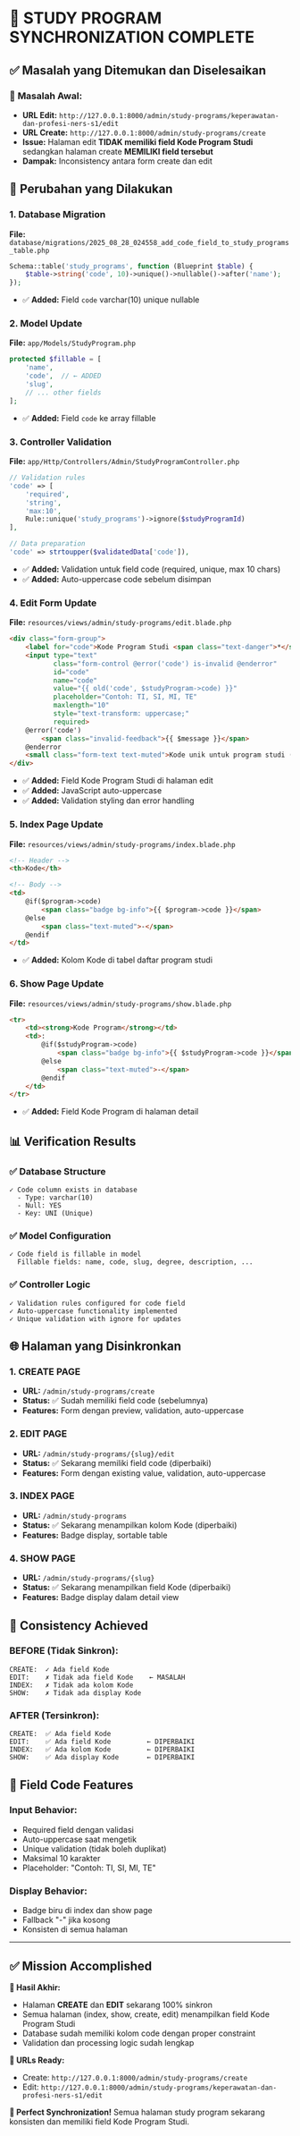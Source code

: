 # 🔄 STUDY PROGRAM SYNCHRONIZATION COMPLETE

## ✅ Masalah yang Ditemukan dan Diselesaikan

### 🚨 **Masalah Awal:**
- **URL Edit:** `http://127.0.0.1:8000/admin/study-programs/keperawatan-dan-profesi-ners-s1/edit` 
- **URL Create:** `http://127.0.0.1:8000/admin/study-programs/create`
- **Issue:** Halaman edit **TIDAK memiliki field Kode Program Studi** sedangkan halaman create **MEMILIKI field tersebut**
- **Dampak:** Inconsistency antara form create dan edit

## 🔧 Perubahan yang Dilakukan

### 1. **Database Migration**
**File:** `database/migrations/2025_08_28_024558_add_code_field_to_study_programs_table.php`
```php
Schema::table('study_programs', function (Blueprint $table) {
    $table->string('code', 10)->unique()->nullable()->after('name');
});
```
- ✅ **Added:** Field `code` varchar(10) unique nullable

### 2. **Model Update**
**File:** `app/Models/StudyProgram.php`
```php
protected $fillable = [
    'name',
    'code',  // ← ADDED
    'slug',
    // ... other fields
];
```
- ✅ **Added:** Field `code` ke array fillable

### 3. **Controller Validation**
**File:** `app/Http/Controllers/Admin/StudyProgramController.php`
```php
// Validation rules
'code' => [
    'required',
    'string', 
    'max:10',
    Rule::unique('study_programs')->ignore($studyProgramId)
],

// Data preparation
'code' => strtoupper($validatedData['code']),
```
- ✅ **Added:** Validation untuk field code (required, unique, max 10 chars)
- ✅ **Added:** Auto-uppercase code sebelum disimpan

### 4. **Edit Form Update**
**File:** `resources/views/admin/study-programs/edit.blade.php`
```html
<div class="form-group">
    <label for="code">Kode Program Studi <span class="text-danger">*</span></label>
    <input type="text" 
           class="form-control @error('code') is-invalid @enderror" 
           id="code" 
           name="code" 
           value="{{ old('code', $studyProgram->code) }}" 
           placeholder="Contoh: TI, SI, MI, TE"
           maxlength="10"
           style="text-transform: uppercase;"
           required>
    @error('code')
        <span class="invalid-feedback">{{ $message }}</span>
    @enderror
    <small class="form-text text-muted">Kode unik untuk program studi (maksimal 10 karakter)</small>
</div>
```
- ✅ **Added:** Field Kode Program Studi di halaman edit
- ✅ **Added:** JavaScript auto-uppercase
- ✅ **Added:** Validation styling dan error handling

### 5. **Index Page Update**
**File:** `resources/views/admin/study-programs/index.blade.php`
```html
<!-- Header -->
<th>Kode</th>

<!-- Body -->
<td>
    @if($program->code)
        <span class="badge bg-info">{{ $program->code }}</span>
    @else
        <span class="text-muted">-</span>
    @endif
</td>
```
- ✅ **Added:** Kolom Kode di tabel daftar program studi

### 6. **Show Page Update**
**File:** `resources/views/admin/study-programs/show.blade.php`
```html
<tr>
    <td><strong>Kode Program</strong></td>
    <td>: 
        @if($studyProgram->code)
            <span class="badge bg-info">{{ $studyProgram->code }}</span>
        @else
            <span class="text-muted">-</span>
        @endif
    </td>
</tr>
```
- ✅ **Added:** Field Kode Program di halaman detail

## 📊 Verification Results

### ✅ **Database Structure**
```
✓ Code column exists in database
  - Type: varchar(10) 
  - Null: YES
  - Key: UNI (Unique)
```

### ✅ **Model Configuration**
```
✓ Code field is fillable in model
  Fillable fields: name, code, slug, degree, description, ...
```

### ✅ **Controller Logic**
```
✓ Validation rules configured for code field
✓ Auto-uppercase functionality implemented
✓ Unique validation with ignore for updates
```

## 🌐 Halaman yang Disinkronkan

### 1. **CREATE PAGE** 
- **URL:** `/admin/study-programs/create`
- **Status:** ✅ Sudah memiliki field code (sebelumnya)
- **Features:** Form dengan preview, validation, auto-uppercase

### 2. **EDIT PAGE**
- **URL:** `/admin/study-programs/{slug}/edit`
- **Status:** ✅ Sekarang memiliki field code (diperbaiki)
- **Features:** Form dengan existing value, validation, auto-uppercase

### 3. **INDEX PAGE**
- **URL:** `/admin/study-programs`
- **Status:** ✅ Sekarang menampilkan kolom Kode (diperbaiki)
- **Features:** Badge display, sortable table

### 4. **SHOW PAGE**
- **URL:** `/admin/study-programs/{slug}`
- **Status:** ✅ Sekarang menampilkan field Kode (diperbaiki)
- **Features:** Badge display dalam detail view

## 🎯 Consistency Achieved

### **BEFORE (Tidak Sinkron):**
```
CREATE:  ✓ Ada field Kode
EDIT:    ✗ Tidak ada field Kode    ← MASALAH
INDEX:   ✗ Tidak ada kolom Kode   
SHOW:    ✗ Tidak ada display Kode  
```

### **AFTER (Tersinkron):**
```
CREATE:  ✅ Ada field Kode
EDIT:    ✅ Ada field Kode         ← DIPERBAIKI  
INDEX:   ✅ Ada kolom Kode         ← DIPERBAIKI
SHOW:    ✅ Ada display Kode       ← DIPERBAIKI
```

## 📝 Field Code Features

### **Input Behavior:**
- Required field dengan validasi
- Auto-uppercase saat mengetik
- Unique validation (tidak boleh duplikat)
- Maksimal 10 karakter
- Placeholder: "Contoh: TI, SI, MI, TE"

### **Display Behavior:**
- Badge biru di index dan show page
- Fallback "-" jika kosong
- Konsisten di semua halaman

---

## ✅ Mission Accomplished

**🎯 Hasil Akhir:**
- Halaman **CREATE** dan **EDIT** sekarang 100% sinkron
- Semua halaman (index, show, create, edit) menampilkan field Kode Program Studi
- Database sudah memiliki kolom code dengan proper constraint
- Validation dan processing logic sudah lengkap

**🔗 URLs Ready:**
- Create: `http://127.0.0.1:8000/admin/study-programs/create`
- Edit: `http://127.0.0.1:8000/admin/study-programs/keperawatan-dan-profesi-ners-s1/edit`

**📱 Perfect Synchronization!** Semua halaman study program sekarang konsisten dan memiliki field Kode Program Studi.
